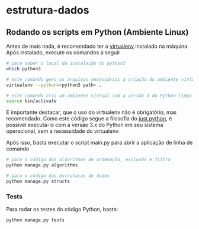 # estrutura-dados

## Rodando os scripts em Python (Ambiente Linux)

Antes de mais nada, é recomendado ter o [virtualenv](https://pythonacademy.com.br/blog/python-e-virtualenv-como-programar-em-ambientes-virtuais) instalado na máquina. Após instalado, execute os comandos a seguir

```sh
# para saber o local da instalação do python3
which python3

# este comando gera os arquivos necessários à criação do ambiente virtual
virtualenv --python=<python3 path> .

# este comando cria um ambiente virtual com a versão 3 do Python limpa para ser usada
source bin/activate
```

É importante destacar, que o uso do virtualenv não é obrigatório, mas recomendado. Como este código segue a filosofia do [just python](https://justpython.style/manifesto/), é possível executá-lo com a versão 3.x do Python em seu sistema operacional, sem a necessidade do virtualenv.

Após isso, basta executar o script main.py para abrir a aplicação de linha de comando

```sh
# para o código dos algorítmos de ordenação, exclusão e filtro
python manage.py algorithms

# para o código das estruturas de dados
python manage.py structs
```

### Tests

Para rodar os testes do código Python, basta:

```sh
python manage.py tests
```
